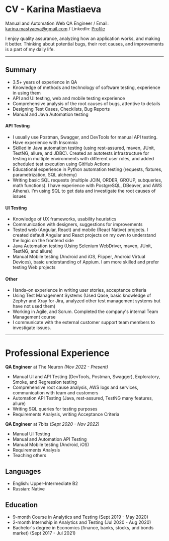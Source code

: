 # CV - Karina Mastiaeva

Manual and Automation Web QA Engineer / Email: karina.mastyaeva@gmail.com / LinkedIn: [Profile](https://www.linkedin.com/in/karina-mastiaeva-6199b0213/)

I enjoy quality assurance, analyzing how an application works, and making it better. Thinking about potential bugs, their root causes, and improvements is a part of my daily life.

* * *

## Summary
* 3.5+ years of experience in QA
* Knowledge of methods and technology of software testing, experience in using them
* API and UI testing, web and mobile testing experience
* Comprehensive analysis of the root causes of bugs, attentive to details
* Designing Test Cases, Checklists, Bug Reports
* Manual and Java Automation testing

#### API Testing
* I usually use Postman, Swagger, and DevTools for manual API testing. Have experience with Insomnia
* Skilled in Java automation testing (using rest-assured, maven, JUnit, TestNG, allure, and JDBC). Created an autotests infrastructure for testing in multiple environments with different user roles, and added scheduled test execution using GitHub Actions
* Educational experience in Python automation testing (requests, fixtures, parametrization, SQL alchemy)
* Writing basic SQL requests (multiple JOIN, ORDER, GROUP, subqueries, math functions). I have experience with PostgreSQL, DBeaver, and AWS Athena). I'm using SQL to get data and investigate the root causes of issues

#### UI Testing
* Knowledge of UX frameworks, usability heuristics
* Communication with designers, suggestions for improvements
* Tested web (Angular, React) and mobile (React Native) projects. I created default Angular and React projects on my own to understand the logic on the frontend side
* Java Automation testing (Using Selenium WebDriver, maven, JUnit, TestNG, and allure)
* Manual Mobile testing (Android and iOS, Flipper, Android Virtual Devices), basic understanding of Appium. I am more skilled and prefer testing Web projects

#### Other
* Hands-on experience in writing user stories, acceptance criteria
* Using Test Management Systems (Used Qase, basic knowledge of Zephyr and Xray for Jira, analyzed other test management systems but have not used them)
* Working in Agile, and Scrum.   Completed the company's internal Team Management course
* I communicate with the external customer support team members to investigate issues.

* * *

# Professional Experience
**QA Engineer**
at The Neuron _(Nov 2022 - Present)_

* Manual UI and API Testing (DevTools, Postman, Swagger), Exploratory, Smoke, and Regression testing
* Comprehensive root cause analysis, AWS logs and services, communication with team and customers
* Automation API Testing (Java, rest-assured, TestNG many features, allure)
* Writing SQL queries for testing purposes
* Requirements Analysis, writing Acceptance Criteria

**QA Engineer**
at 7bits _(Sept 2020 - Nov 2022)_

* Manual UI Testing
* Manual and Automation API Testing
* Manual Mobile testing (Android, iOS)
* Requirements Analysis
* Teaching others

## Languages
* English: Upper-Intermediate B2
* Russian: Native

## Education
* 9-month Course in Analytics and Testing (Sept 2019 - May 2020)
* 2-month Internship in Analytics and Testing (Jul 2020 - Aug 2020)
* Bachelor's degree in Economics (finance, banks, stocks, and bonds market) (Sept 2017 - Jul 2021)
